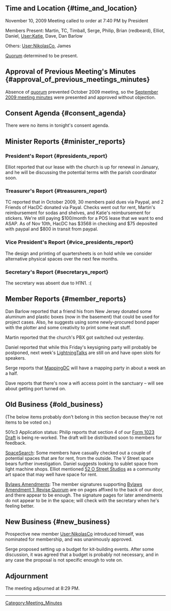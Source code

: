 ## Time and Location {#time_and_location}

November 10, 2009 Meeting called to order at 7:40 PM by President

Members Present: Martin, TC, Timball, Serge, Philip, Brian (redbeard),
Elliot, Daniel, [User:Katie](User:Katie), Dave, Dan Barlow

Others: [User:NikolasCo](User:NikolasCo), James

[Quorum](Quorum) determined to be present.

## Approval of Previous Meeting's Minutes {#approval_of_previous_meetings_minutes}

Absence of [quorum](quorum) prevented October 2009 meeting,
so the [September 2009 meeting
minutes](http://hacdc.org/wiki/september-09-meeting-minutes) were
presented and approved without objection.

## Consent Agenda {#consent_agenda}

There were no items in tonight's consent agenda.

## Minister Reports {#minister_reports}

### President's Report {#presidents_report}

Elliot reported that our lease with the church is up for renewal in
January, and he will be discussing the potential terms with the parish
coordinator soon.

### Treasurer's Report {#treasurers_report}

TC reported that in October 2009, 30 members paid dues via Paypal, and 2
Friends of HacDC donated via Payal. Checks went out for rent, Martin's
reimbursement for sodas and shelves, and Katie's reimbursement for
stickers. We're still paying \$100/month for a POS lease that we want to
end ASAP. As of Nov 10th, HacDC has \$3568 in checking and \$75
deposited with paypal and \$800 in transit from paypal.

### Vice President's Report {#vice_presidents_report}

The design and printing of quartersheets is on hold while we consider
alternative physical spaces over the next few months.

### Secretary's Report {#secretarys_report}

The secretary was absent due to H1N1. :(

## Member Reports {#member_reports}

Dan Barlow reported that a friend his from New Jersey donated some
aluminum and plastic boxes (now in the basement) that could be used for
project cases. Also, he suggests using some newly-procured bond paper
with the plotter and some creativity to print some neat stuff.

Martin reported that the church's PBX got switched out yesterday.

Daniel reported that while this Friday's keysigning party will probably
be postponed, next week's [LightningTalks](LightningTalks)
are still on and have open slots for speakers.

Serge reports that [MappingDC](http://mappingdc.org/) will have a
mapping party in about a week an a half.

Dave reports that there's now a wifi access point in the sanctuary –
will see about getting port turned on.

## Old Business {#old_business}

(The below items probably don't belong in this section because they're
not items to be voted on.)

501c3 Application status: Philip reports that section 4 of our [Form
1023 Draft](Form_1023_Draft) is being re-worked. The draft
will be distributed soon to members for feedback.

[SpaceSearch](SpaceSearch): Some members have casually
checked out a couple of potential spaces that are for rent, from the
outside. The V Street space bears further investigation. Daniel suggests
looking to sublet space from light machine shops. Elliot mentioned [52 O
Street Studios](http://www.52ostreetstudios.org/) as a community art
space that may well have space for rent.

[Bylaws Amendments](Bylaws_Amendments): The member signatures
supporting [Bylaws Amendment 1: Revise
Quorum](Bylaws_Amendment_1:_Revise_Quorum) are on pages
affixed to the back of our door, and there appear to be enough. The
signature pages for later amendments do not appear to be in the space;
will check with the secretary when he's feeling better.

## New Business {#new_business}

Prospective new member [User:NikolasCo](User:NikolasCo)
introduced himself, was nominated for membership, and was unanimously
approved.

Serge proposed setting up a budget for kit-building events. After some
discussion, it was agreed that a budget is probably not necessary, and
in any case the proposal is not specific enough to vote on.

## Adjournment

The meeting adjourned at 8:29 PM.

------------------------------------------------------------------------

[Category:Meeting_Minutes](Category:Meeting_Minutes)
